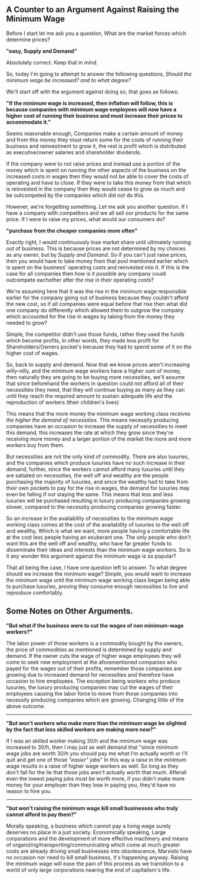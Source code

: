 ## A Counter to an Argument Against Raising the Minimum Wage
Before I start let me ask you a question, What are the market forces which determine prices?

**"easy, Supply and Demand"**

Absolutely correct. Keep that in mind.

So, today I'm going to attempt to answer the following questions, *Should the minimum wage be increased? and to what degree?*

We'll start off with the argument against doing so, that goes as follows:

**"If the minimum wage is increased, then inflation will follow, this is because companies with minimum wage employees will now have a higher cost of running their business and must increase their prices to accommodate it."**

Seems reasonable enough, Companies make a certain amount of money and from this money they must return some for the costs of running their business and reinvestment to grow it, the rest is profit which is distributed as executive/owner salaries and shareholder dividends.

If the company were to not raise prices and instead use a portion of the money which is spent on running the other aspects of the business on the increased costs in wages then they would not be able to cover the costs of operating and have to close. If they were to take this money from that which is reinvested in the company then they would cease to grow as much and be outcompeted by the companies which did not do this.

However, we're forgetting something. Let me ask you another question. If I have a company with competitors and we all sell our products for the same price. If I were to raise my prices, what would our consumers do?

**"purchase from the cheaper companies more often"**

Exactly right, I would continuously lose market share until ultimately running out of business. This is because prices are not determined by my choices as any owner, but by *Supply and Demand*.
So if you can't just raise prices, then you would have to take money from that pool mentioned earlier which is spent on the business' operating costs and reinvested into it. If this is the case for all companies then how is it possible any company could outcompete eachother after the rise in their operating costs?

We're assuming here that it was the rise in the minimum wage responsible earlier for the company going out of business because they couldn't afford the new cost, so if all companies were equal before that rise then what did one company do differently which allowed them to outgrow the company which accounted for the rise in wages by taking from the money they needed to grow?

Simple, the competitor didn't use those funds, rather they used the funds which become profits, in other words, they made less profit for Shareholders/Owners pocket's because they had to spend some of it on the higher cost of wages.

So, back to supply and demand. Now that we know prices aren't increasing willy-nilly, and the minimum wage workers have a higher sum of money, then naturally they are going to be buying more necessities, we'll assume that since beforehand the workers in question could not afford all of their necessities they need, that they will continue buying as many as they can until they reach the required amount to sustain adequate life and the reproduction of workers (their children's lives)

This means that the more money the minimum wage working class receives *the higher the demand of necessities*. This means necessity producing companies have an occasion to increase the supply of necessities to meet this demand, this increases the rate at which they grow since they're receiving more money and a larger portion of the market the more and more workers buy from them.

But necessities are not the only kind of commodity. There are also luxuries, and the companies which produce luxuries have no such increase in their demand, further, since the workers cannot afford many luxuries until they are satiated on necessities, the well off and wealthy are the people purchasing the majority of luxuries, and since the wealthy had to take from their own pockets to pay for the rise in wages, the demand for luxuries may even be falling if not staying the same. This means that less and less luxuries will be purchased resulting in luxury producing companies growing slower, compared to the necessity producing companies growing faster.

So an increase in the availability of necessities to the minimum wage working class comes at the cost of the availability of luxuries to the well off and wealthy, Which is what we want, more people having a comfortable life at the cost less people having an exuberant one. The only people who don't want this are the well off and wealthy, who have far greater funds to disseminate their ideas and interests than the minimum wage workers. So is it any wonder this argument against the minimum wage is so popular?

That all being the case, I have one question left to answer. To what degree should we increase the minimum wage? Simple, you would want to increase the minimum wage until the minimum wage working class began being able to purchase luxuries, proving they consume enough necessities to live and reproduce comfortably.

## Some Notes on Other Arguments.

**"But what if the business were to cut the wages of non minimum-wage workers?"**

The labor power of those workers is a commodity bought by the owners, the price of commodities as mentioned is determined by supply and demand. If the owner cuts the wage of higher wage employees they will come to seek new employment at the aforementioned companies who payed for the wages out of their profits, remember those companies are growing due to increased demand for necessities and therefore have occasion to hire employees. 
The exception being workers who produce luxuries, the luxury producing companies may cut the wages of their employees causing the labor force to move from those companies into necessity producing companies which are growing. Changing little of the above outcome.

---

**"But won't workers who make more than the minimum wage be slighted by the fact that less skilled workers are making more now?"**

If I was an skilled worker making 30/h and the minimum wage was increased to 30/h, then I may just as well demand that "since minimum wage jobs are worth 30/h you should pay me what I'm actually worth or I'll quit and get one of those *"easier"* jobs"
In this way a raise in the minimum wage results in a raise of higher wage workers as well. So long as they don't fall for the lie that those jobs aren't actually worth that much. 
Afterall even the lowest paying jobs must be worth more, if you didn't make more money for your employer than they lose in paying you, they'd have no reason to hire you.

---

**"but won't raising the minimum wage kill small businesses who truly cannot afford to pay them?"**

Morally speaking, a business which cannot pay a living wage surely deserves no place in a just society.
Economically speaking, Large corporations and the development of more effective machinery and means of organizing/transporting/communicating which come at much greater costs are already driving small businesses into obsolescence, Marxists have no occasion nor need to kill small business, it's happening anyway. Raising the minimum wage will ease the pain of this process as we transition to a world of only large corporations nearing the end of capitalism's life.


